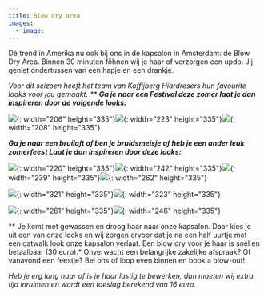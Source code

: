 ```yaml
---
title: Blow dry area
images:
  - image:
---
```


D&egrave; trend in Amerika nu ook bij ons in de kapsalon in Amsterdam: de Blow Dry Area. Binnen 30 minuten föhnen wij je haar of verzorgen een updo. Jij geniet ondertussen van een hapje en een drankje.

*Voor dit seizoen heeft het team van Koffijberg Hiardresers hun favourite looks voor jou gemaakt. \*\* **Ga je naar een Festival deze zomer laat je dan inspireren door de volgende looks:***

![](/uploads/festival-haar-kapper-amsterdam-koffijberg-335.jpg){: width="206" height="335"}![](/uploads/amsterdam-kapper-feestelijk-festival-335.jpg){: width="223" height="335"}![](/uploads/vlecht-festival-haar-kapper-amsterdam-koffijberg-335.jpg){: width="208" height="335"}

***Ga je naar een bruiloft of ben je bruidsmeisje of heb je een ander leuk zomerfeest Laat je dan inspireren door deze looks:***

![](/uploads/amsterdam-kapper-koffijberg-lang-haar-feestelijk-335.jpg){: width="220" height="335"}![](/uploads/feestelijk-kapper-blowdry-amsetrdam-koffijberg-335.jpg){: width="242" height="335"}![](/uploads/haar-fohnen-amsterdam-kapper-koffijberg-335.jpg){: width="239" height="335"}![](/uploads/half-opgetsoken-haar-kapper-amsterdam-koffijberg-335.jpg){: width="262" height="335"}

![](/uploads/koffijberg-amsterdam-kapper-haar-fohnen-335.jpg){: width="321" height="335"}![](/uploads/feestelijk-haar-kapper-amsterdam-koffijberg-335.jpg){: width="323" height="335"}

![](/uploads/feestelijk-haar-updo-kapper-amsterdam-koffijberg-335.jpg){: width="261" height="335"}![](/uploads/feestelijk-koffijberg-amsterdam-kapper-335.jpg){: width="246" height="335"}

\*\* Je komt met gewassen en droog haar naar onze kapsalon. Daar kies je uit een van onze looks en wij zorgen ervoor dat je na een half uurtje met een catwalk look onze kapsalon verlaat. Een blow dry voor je haar is snel en betaalbaar (30 euro).\* Onverwacht een belangrijke zakelijke afspraak? Of vanavond een feestje? Bel ons of loop even binnen en book a blow-out\!

*Heb je erg lang haar of is je haar lastig te bewerken, dan moeten wij extra tijd inruimen en wordt een toeslag berekend van 16 euro.*